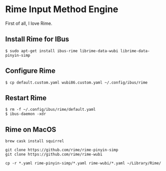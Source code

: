 # Rime Input Method Engine

First of all, I love Rime.

## Install Rime for IBus

```
$ sudo apt-get install ibus-rime librime-data-wubi librime-data-pinyin-simp
```

## Configure Rime

```
$ cp default.custom.yaml wubi86.custom.yaml ~/.config/ibus/rime
```

## Restart Rime

```
$ rm -f ~/.config/ibus/rime/default.yaml
$ ibus-daemon -xdr
```

## Rime on MacOS

```
brew cask install squirrel

git clone https://github.com/rime/rime-pinyin-simp
git clone https://github.com/rime/rime-wubi

cp -r *.yaml rime-pinyin-simp/*.yaml rime-wubi/*.yaml ~/Library/Rime/
```

